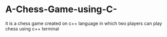 # A-Chess-Game-using-C-
it is a chess game created on c++ language in which two players can play chess using c++ terminal
